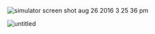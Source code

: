 ![simulator screen shot aug 26 2016 3 25 36 pm](https://cloud.githubusercontent.com/assets/18044565/18001629/74da273a-6ba1-11e6-8e75-15758b8a4c0b.png)


![untitled](https://cloud.githubusercontent.com/assets/18044565/18002021/55cd1ef4-6ba3-11e6-8e10-436eb203ff2c.gif)


